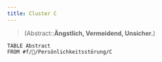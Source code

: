 ```yaml
---
title: Cluster C
---
```

> (Abstract::**Ängstlich, Vermeidend, Unsicher.**)
```dataview
TABLE Abstract
FROM #f/💭/Persönlichkeitsstörung/C
```